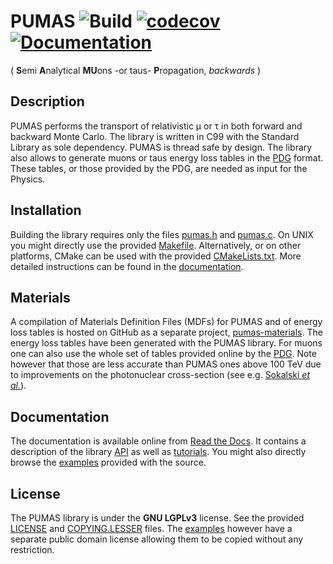 # PUMAS ![Build](https://github.com/niess/pumas/workflows/Build/badge.svg) [![codecov](https://codecov.io/gh/niess/pumas/branch/master/graph/badge.svg)](https://codecov.io/gh/niess/pumas) [![Documentation](https://readthedocs.org/projects/pumas/badge/?version=latest)](https://pumas.readthedocs.io/en/latest/?badge=latest)
( **S**emi **A**nalytical **MU**ons -or taus- **P**ropagation, *backwards* )

## Description

PUMAS performs the transport of relativistic &mu; or &tau; in both forward
and backward Monte Carlo. The library is written in C99 with the Standard
Library as sole dependency. PUMAS is thread safe by design. The library also
allows to generate muons or taus energy loss tables in the
[PDG](http://pdg.lbl.gov/2016/AtomicNuclearProperties/index.html)
format. These tables, or those provided by the PDG, are needed as input for the
Physics.

## Installation

Building the library requires only the files [pumas.h](include/pumas.h) and
[pumas.c](src/pumas.c). On UNIX you might directly use the provided
[Makefile](Makefile). Alternatively, or on other platforms, CMake can be used
with the provided [CMakeLists.txt](CMakeLists.txt). More detailed instructions
can be found in the
[documentation](https://pumas.readthedocs.io/en/latest/installation).

## Materials

A compilation of Materials Definition Files (MDFs) for PUMAS and of energy loss
tables is hosted on GitHub as a separate project,
[pumas-materials](https://github.com/niess/pumas-materials). The energy loss
tables have been generated with the PUMAS library. For muons one can also use
the whole set of tables provided online by the
[PDG](https://pdg.lbl.gov/2020/AtomicNuclearProperties/index.html). Note however
that those are less accurate than PUMAS ones above 100 TeV due to improvements
on the photonuclear cross-section (see e.g.  [Sokalski _et
al._](https://arxiv.org/abs/hep-ph/0201122)).

## Documentation

The documentation is available online from [Read the
Docs](https://pumas.readthedocs.io/en/latest). It contains a description of the
library [API](https://pumas.readthedocs.io/en/latest/api) as well as
[tutorials](https://pumas.readthedocs.io/en/latest/tutorials). You might also
directly browse the [examples](examples) provided with the source.

## License
The PUMAS library is  under the **GNU LGPLv3** license. See the provided
[LICENSE](LICENSE) and [COPYING.LESSER](COPYING.LESSER) files. The
[examples](examples) however have a separate public domain license allowing them
to be copied without any restriction.
